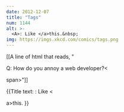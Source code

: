 ```yaml
---
date: 2012-12-07
title: "Tags"
num: 1144
alt: >-
  <A>: Like </a>this.&nbsp;
img: https://imgs.xkcd.com/comics/tags.png
---
```

[[A line of html that reads, "<div>Q: How do you annoy a web developer?<

span>"]]

{{Title text: <A>: Like <

a>this.&nbsp;}}